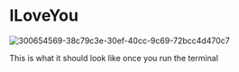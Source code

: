 # ILoveYou
![300654569-38c79c3e-30ef-40cc-9c69-72bcc4d470c7](https://github.com/MattLovesToCode/ILoveYou/assets/134560399/88c9fe06-081d-4c87-ac1f-63263524a261)

This is what it should look like once you run the terminal

